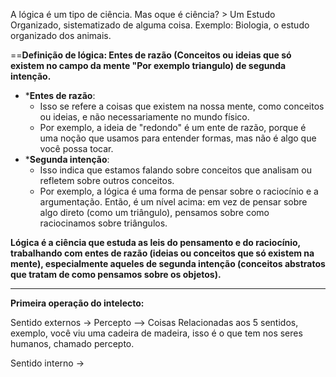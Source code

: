 
A lógica é um tipo de ciência.
	Mas oque é ciência? > Um Estudo Organizado, sistematizado de alguma coisa. 
		Exemplo: Biologia, o estudo organizado dos animais.


==**Definição de lógica: Entes de razão (Conceitos ou ideias que só existem no campo da mente "Por exemplo triangulo) de segunda intenção.**

- ***Entes de razão**: 
	- Isso se refere a coisas que existem na nossa mente, como conceitos ou ideias, e não necessariamente no mundo físico. 
	- Por exemplo, a ideia de "redondo" é um ente de razão, porque é uma noção que usamos para entender formas, mas não é algo que você possa tocar.
- ***Segunda intenção**: 
	- Isso indica que estamos falando sobre conceitos que analisam ou refletem sobre outros conceitos. 
	- Por exemplo, a lógica é uma forma de pensar sobre o raciocínio e a argumentação. Então, é um nível acima: em vez de pensar sobre algo direto (como um triângulo), pensamos sobre como raciocinamos sobre triângulos.

**Lógica é a ciência que estuda as leis do pensamento e do raciocínio, trabalhando com entes de razão (ideias ou conceitos que só existem na mente), especialmente aqueles de segunda intenção (conceitos abstratos que tratam de como pensamos sobre os objetos).**

---

**Primeira operação do intelecto:** 

Sentido externos -> Percepto --> Coisas Relacionadas aos 5 sentidos, exemplo, você viu uma cadeira de madeira, isso é o que tem nos seres humanos, chamado percepto. 


Sentido interno -> 

